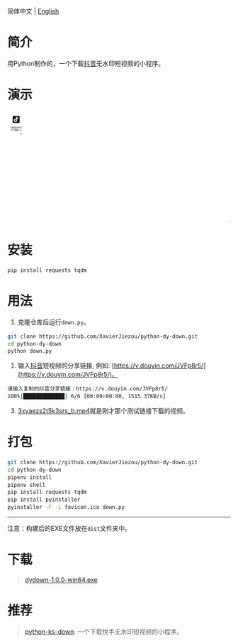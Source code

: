 简体中文 | [English](/README.md)
# 简介
用Python制作的，一个下载[抖音](https://www.douyin.com/)无水印短视频的小程序。
# 演示
![demo.gif](/demo.gif) 
# 安装
```bash
pip install requests tqdm
```
# 用法
1. 克隆仓库后运行`down.py`。
```bash
git clone https://github.com/XavierJiezou/python-dy-down.git
cd python-dy-down
python down.py
```
1. 输入[抖音](https://www.douyin.com/)短视频的分享链接, 例如: [https://v.douyin.com/JVFp8r5/](https://v.douyin.com/JVFp8r5/)。
```bash
请输入复制的抖音分享链接：https://v.douyin.com/JVFp8r5/
100%|█████████████| 6/6 [00:00<00:00, 1515.37KB/s]
```
3. [3xyaezs2t5k3srs_b.mp4](3xyaezs2t5k3srs_b.mp4)就是刚才那个测试链接下载的视频。
# 打包
```bash
git clone https://github.com/XavierJiezou/python-dy-down.git
cd python-dy-down
pipenv install
pipenv shell
pip install requests tqdm
pip install pyinstaller
pyinstaller -F -i favicon.ico down.py
```
---
注意：构建后的EXE文件放在`dist`文件夹中。
# 下载
> [dydown-1.0.0-win64.exe](https://github.com/XavierJiezou/python-dy-down/releases/download/1.0.0/dydown-1.0.0-win64.exe)
# 推荐
> [python-ks-down](https://github.com/XavierJiezou/python-ks-down): 一个下载快手无水印短视频的小程序。
